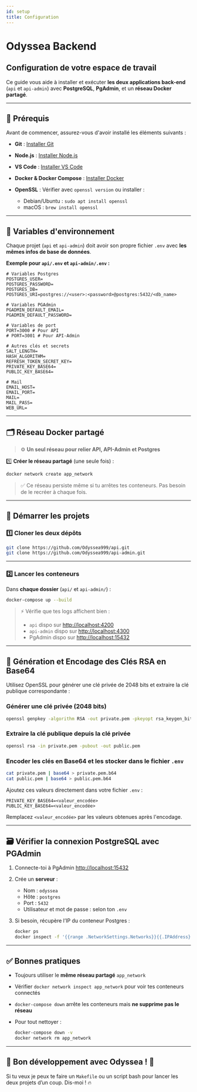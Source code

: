 ```yaml
---
id: setup
title: Configuration
---
```

# Odyssea Backend

## Configuration de votre espace de travail

Ce guide vous aide à installer et exécuter **les deux applications back-end** (`api` et `api-admin`) avec **PostgreSQL**, **PgAdmin**, et un **réseau Docker partagé**.

---

## 📌 Prérequis

Avant de commencer, assurez-vous d'avoir installé les éléments suivants :

* **Git** : [Installer Git](https://git-scm.com/)
* **Node.js** : [Installer Node.js](https://nodejs.org/)
* **VS Code** : [Installer VS Code](https://code.visualstudio.com/download)
* **Docker & Docker Compose** : [Installer Docker](https://www.docker.com/get-started)
* **OpenSSL** : Vérifier avec `openssl version` ou installer :

  * Debian/Ubuntu : `sudo apt install openssl`
  * macOS : `brew install openssl`

---

## 📂 Variables d'environnement

Chaque projet (`api` et `api-admin`) doit avoir son propre fichier `.env` avec **les mêmes infos de base de données**.

**Exemple pour `api/.env` et `api-admin/.env` :**

```env
# Variables Postgres
POSTGRES_USER=
POSTGRES_PASSWORD=
POSTGRES_DB=
POSTGRES_URI=postgres://<user>:<password>@postgres:5432/<db_name>

# Variables PGAdmin
PGADMIN_DEFAULT_EMAIL=
PGADMIN_DEFAULT_PASSWORD=

# Variables de port
PORT=3000 # Pour API
# PORT=3001 # Pour API-Admin

# Autres clés et secrets
SALT_LENGTH=
HASH_ALGORITHM=
REFRESH_TOKEN_SECRET_KEY=
PRIVATE_KEY_BASE64=
PUBLIC_KEY_BASE64=

# Mail
EMAIL_HOST=
EMAIL_PORT=
MAIL=
MAIL_PASS=
WEB_URL=
```

---

## 🗂️ Réseau Docker partagé

> ⚙️ **Un seul réseau pour relier API, API-Admin et Postgres**

1️⃣ **Créer le réseau partagé** (une seule fois) :

```bash
docker network create app_network
```

> ✅ Ce réseau persiste même si tu arrêtes tes conteneurs.
> Pas besoin de le recréer à chaque fois.

---

## 🚀 Démarrer les projets

### 1️⃣ Cloner les deux dépôts

```bash
git clone https://github.com/Odyssea999/api.git
git clone https://github.com/Odyssea999/api-admin.git
```

---

### 2️⃣ Lancer les conteneurs

Dans **chaque dossier** (`api/` et `api-admin/`) :

```bash
docker-compose up --build
```

> ⚡ Vérifie que tes logs affichent bien :
>
> * `api` dispo sur [http://localhost:4200](http://localhost:4200)
> * `api-admin` dispo sur [http://localhost:4300](http://localhost:4300)
> * PgAdmin dispo sur [http://localhost:15432](http://localhost:15432)

---

## 🔑 Génération et Encodage des Clés RSA en Base64

Utilisez OpenSSL pour générer une clé privée de 2048 bits et extraire la clé publique correspondante :
### Générer une clé privée (2048 bits)
```sh
openssl genpkey -algorithm RSA -out private.pem -pkeyopt rsa_keygen_bits:2048

```
### Extraire la clé publique depuis la clé privée
```sh
openssl rsa -in private.pem -pubout -out public.pem
```

### Encoder les clés en Base64 et les stocker dans le fichier `.env`

```sh
cat private.pem | base64 > private.pem.b64
cat public.pem | base64 > public.pem.b64
```

Ajoutez ces valeurs directement dans votre fichier `.env` :

```
PRIVATE_KEY_BASE64=<valeur_encodée>
PUBLIC_KEY_BASE64=<valeur_encodée>
```

Remplacez `<valeur_encodée>` par les valeurs obtenues après l'encodage.

---

## 🗃️ Vérifier la connexion PostgreSQL avec PGAdmin

1. Connecte-toi à PgAdmin [http://localhost:15432](http://localhost:15432)

2. Crée un **serveur** :

   * Nom : `odyssea`
   * Hôte : `postgres`
   * Port : `5432`
   * Utilisateur et mot de passe : selon ton `.env`

3. Si besoin, récupère l’IP du conteneur Postgres :

   ```bash
   docker ps
   docker inspect -f '{{range .NetworkSettings.Networks}}{{.IPAddress}}{{end}}' ID_CONTAIN
   ```

---

## ✅ Bonnes pratiques

* Toujours utiliser le **même réseau partagé** `app_network`
* Vérifier `docker network inspect app_network` pour voir tes conteneurs connectés
* `docker-compose down` arrête les conteneurs mais **ne supprime pas le réseau**
* Pour tout nettoyer :

  ```bash
  docker-compose down -v
  docker network rm app_network
  ```

---

## 🎯 Bon développement avec Odyssea ! 🚀

Si tu veux je peux te faire un `Makefile` ou un script bash pour lancer les deux projets d’un coup. Dis-moi ! 🔥
